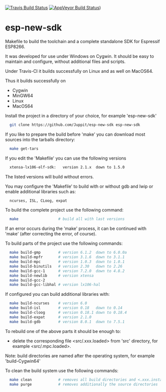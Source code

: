 [![Travis Build Status](https://travis-ci.org/Juppit/esp-new-sdk.svg?branch=master)](https://travis-ci.org/Juppit/esp-new-sdk)
[![AppVeyor Build Status](https://ci.appveyor.com/api/projects/status/github/Juppit/esp-new-sdk?svg=true)](https://ci.appveyor.com/project/Juppit/esp-new-sdk))
# esp-new-sdk

Makefile to build the toolchain and a complete standalone SDK for Espressif ESP8266.

It was developed for use under Windows on Cygwin. It should be easy to maintain and configure, without additional files and scripts.

Under Travis-CI it builds successfully on Linux and as well on MacOS64.

Thus it builds successfully on
- Cygwin
- MinGW64
- Linux
- MacOS64

Install the project in a directory of your choice, for example 'esp-new-sdk'
```bash
  git clone https://github.com/Juppit/esp-new-sdk esp-new-sdk
```

If you like to prepare the build before 'make' you can download most sources into the tarballs directory:
```bash
  make get-tars
```

If you edit the 'Makefile' you can use the following versions
```bash
  xtensa-lx106-elf-sdk:   version 2.1.x  down to 1.5.0
```
The listed versions will build without errors.

You may configure the 'Makefile' to build with or without gdb and lwip
or enable additional libraries such as:
```bash
  ncurses, ISL, CLoog, expat
```

To build the complete project use the following command:
```bash
  make                  # build all with last versions
```
If an error occurs during the 'make' process, it can be continued with 'make' (after correcting the error, of course).

To build parts of the project use the following commands:
```bash
  make build-gmp        # version 6.1.2  down to 6.0.0a
  make build-mpfr       # version 3.1.6  down to 3.1.1
  make build-mpc        # version 1.0.3  down to 1.0.1
  make build-binutils   # version 2.30   down to 2.26
  make build-gcc-1      # version 7.2.0  down to 4.8.2
  make build-newlib     # version xtensa
  make build-gcc-2
  make build-gcc-libhal # version lx106-hal
  ```

If configured you can build additional libraries with:
```bash
  make build-ncurses    # version 6.0
  make build-isl        # version 0.18   down to 0.14
  make build-cloog      # version 0.18.1 down to 0.18.4
  make build-expat      # version 2.1.0
  make build-gdb        # version 8.0.1  down to 7.5.1
  ```

To rebuild one of the above parts it should be enough to:
- delete the corresponding file <src/.xxx.loaded> from 'src' directory, for example <src/.mpc.loaded>.

Note: build directories are named after the operating system, for example 'build-Cygwin64'

To clean the build system use the following commands:
```bash
  make clean            # removes all build directories and <.xxx.installed> marker
  make purge            # removes additionally the source directories
```
